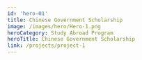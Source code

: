 ```yaml
---
id: 'hero-01'
title: Chinese Government Scholarship
image: /images/hero/Hero-1.png
heroCategory: Study Abroad Program
heroTitle: Chinese Government Scholarship
link: /projects/project-1
---
```

